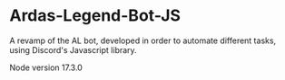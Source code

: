 # Ardas-Legend-Bot-JS
A revamp of the AL bot, developed in order to automate different tasks, using Discord's Javascript library.

Node version 17.3.0
